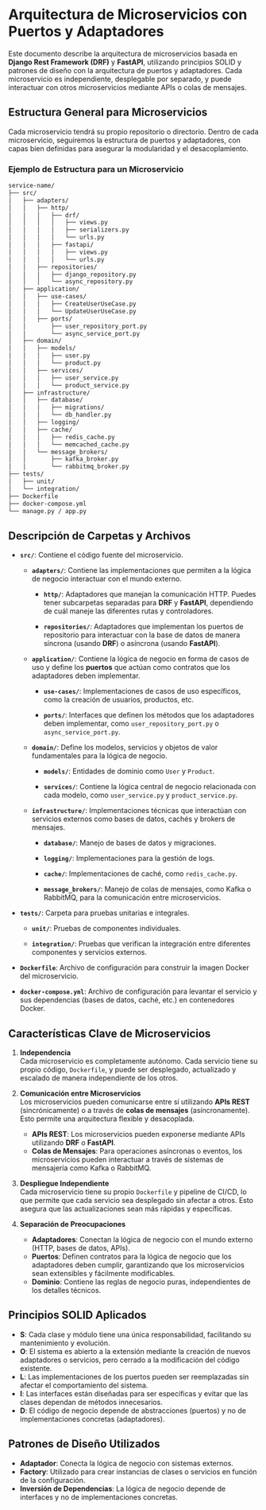 # Arquitectura de Microservicios con Puertos y Adaptadores

Este documento describe la arquitectura de microservicios basada en **Django Rest Framework (DRF)** y **FastAPI**, utilizando principios SOLID y patrones de diseño con la arquitectura de puertos y adaptadores. Cada microservicio es independiente, desplegable por separado, y puede interactuar con otros microservicios mediante APIs o colas de mensajes.

## Estructura General para Microservicios

Cada microservicio tendrá su propio repositorio o directorio. Dentro de cada microservicio, seguiremos la estructura de puertos y adaptadores, con capas bien definidas para asegurar la modularidad y el desacoplamiento.

### Ejemplo de Estructura para un Microservicio

```bash
service-name/
├── src/
│   ├── adapters/
│   │   ├── http/
│   │   │   ├── drf/
│   │   │   │   ├── views.py
│   │   │   │   ├── serializers.py
│   │   │   │   └── urls.py
│   │   │   ├── fastapi/
│   │   │   │   ├── views.py
│   │   │   │   └── urls.py
│   │   ├── repositories/
│   │   │   ├── django_repository.py
│   │   │   └── async_repository.py
│   ├── application/
│   │   ├── use-cases/
│   │   │   ├── CreateUserUseCase.py
│   │   │   └── UpdateUserUseCase.py
│   │   ├── ports/
│   │       ├── user_repository_port.py
│   │       └── async_service_port.py
│   ├── domain/
│   │   ├── models/
│   │   │   ├── user.py
│   │   │   └── product.py
│   │   ├── services/
│   │   │   ├── user_service.py
│   │   │   └── product_service.py
│   ├── infrastructure/
│   │   ├── database/
│   │   │   ├── migrations/
│   │   │   └── db_handler.py
│   │   ├── logging/
│   │   ├── cache/
│   │   │   ├── redis_cache.py
│   │   │   └── memcached_cache.py
│   │   └── message_brokers/
│   │       ├── kafka_broker.py
│   │       └── rabbitmq_broker.py
├── tests/
│   ├── unit/
│   └── integration/
├── Dockerfile
├── docker-compose.yml
└── manage.py / app.py
```
## Descripción de Carpetas y Archivos

- **`src/`**: Contiene el código fuente del microservicio.

  - **`adapters/`**: Contiene las implementaciones que permiten a la lógica de negocio interactuar con el mundo externo.

    - **`http/`**: Adaptadores que manejan la comunicación HTTP. Puedes tener subcarpetas separadas para **DRF** y **FastAPI**, dependiendo de cuál maneje las diferentes rutas y controladores.
    
    - **`repositories/`**: Adaptadores que implementan los puertos de repositorio para interactuar con la base de datos de manera síncrona (usando **DRF**) o asíncrona (usando **FastAPI**).

  - **`application/`**: Contiene la lógica de negocio en forma de casos de uso y define los **puertos** que actúan como contratos que los adaptadores deben implementar.
    
    - **`use-cases/`**: Implementaciones de casos de uso específicos, como la creación de usuarios, productos, etc.
    
    - **`ports/`**: Interfaces que definen los métodos que los adaptadores deben implementar, como `user_repository_port.py` o `async_service_port.py`.

  - **`domain/`**: Define los modelos, servicios y objetos de valor fundamentales para la lógica de negocio.
    
    - **`models/`**: Entidades de dominio como `User` y `Product`.
    
    - **`services/`**: Contiene la lógica central de negocio relacionada con cada modelo, como `user_service.py` y `product_service.py`.

  - **`infrastructure/`**: Implementaciones técnicas que interactúan con servicios externos como bases de datos, cachés y brokers de mensajes.
    
    - **`database/`**: Manejo de bases de datos y migraciones.
    
    - **`logging/`**: Implementaciones para la gestión de logs.
    
    - **`cache/`**: Implementaciones de caché, como `redis_cache.py`.
    
    - **`message_brokers/`**: Manejo de colas de mensajes, como Kafka o RabbitMQ, para la comunicación entre microservicios.

- **`tests/`**: Carpeta para pruebas unitarias e integrales.
  
  - **`unit/`**: Pruebas de componentes individuales.
  
  - **`integration/`**: Pruebas que verifican la integración entre diferentes componentes y servicios externos.

- **`Dockerfile`**: Archivo de configuración para construir la imagen Docker del microservicio.

- **`docker-compose.yml`**: Archivo de configuración para levantar el servicio y sus dependencias (bases de datos, caché, etc.) en contenedores Docker.

## Características Clave de Microservicios

1. **Independencia**  
   Cada microservicio es completamente autónomo. Cada servicio tiene su propio código, `Dockerfile`, y puede ser desplegado, actualizado y escalado de manera independiente de los otros.

2. **Comunicación entre Microservicios**  
   Los microservicios pueden comunicarse entre sí utilizando **APIs REST** (sincrónicamente) o a través de **colas de mensajes** (asíncronamente). Esto permite una arquitectura flexible y desacoplada.

   - **APIs REST**: Los microservicios pueden exponerse mediante APIs utilizando **DRF** o **FastAPI**.
   - **Colas de Mensajes**: Para operaciones asíncronas o eventos, los microservicios pueden interactuar a través de sistemas de mensajería como Kafka o RabbitMQ.

3. **Despliegue Independiente**  
   Cada microservicio tiene su propio `Dockerfile` y pipeline de CI/CD, lo que permite que cada servicio sea desplegado sin afectar a otros. Esto asegura que las actualizaciones sean más rápidas y específicas.

4. **Separación de Preocupaciones**
   - **Adaptadores**: Conectan la lógica de negocio con el mundo externo (HTTP, bases de datos, APIs).
   - **Puertos**: Definen contratos para la lógica de negocio que los adaptadores deben cumplir, garantizando que los microservicios sean extensibles y fácilmente modificables.
   - **Dominio**: Contiene las reglas de negocio puras, independientes de los detalles técnicos.

## Principios SOLID Aplicados

- **S**: Cada clase y módulo tiene una única responsabilidad, facilitando su mantenimiento y evolución.
- **O**: El sistema es abierto a la extensión mediante la creación de nuevos adaptadores o servicios, pero cerrado a la modificación del código existente.
- **L**: Las implementaciones de los puertos pueden ser reemplazadas sin afectar el comportamiento del sistema.
- **I**: Las interfaces están diseñadas para ser específicas y evitar que las clases dependan de métodos innecesarios.
- **D**: El código de negocio depende de abstracciones (puertos) y no de implementaciones concretas (adaptadores).

## Patrones de Diseño Utilizados

- **Adaptador**: Conecta la lógica de negocio con sistemas externos.
- **Factory**: Utilizado para crear instancias de clases o servicios en función de la configuración.
- **Inversión de Dependencias**: La lógica de negocio depende de interfaces y no de implementaciones concretas.
